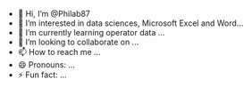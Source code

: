- 👋 Hi, I’m @Philab87
- 👀 I’m interested in data sciences, Microsoft Excel and Word...
- 🌱 I’m currently learning operator data ...
- 💞️ I’m looking to collaborate on ...
- 📫 How to reach me ...
- 😄 Pronouns: ...
- ⚡ Fun fact: ...

<!---
Philab87/Philab87 is a ✨ special ✨ repository because its `README.md` (this file) appears on your GitHub profile.
You can click the Preview link to take a look at your changes.
--->
